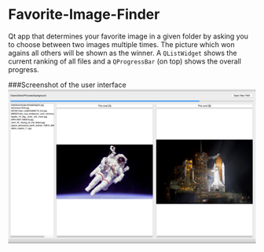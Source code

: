 # Favorite-Image-Finder
Qt app that determines your favorite image in a given folder by asking you to choose between two images multiple times. The picture which won agains all others will be shown as the winner. A `QListWidget` shows the current ranking of all files and a `QProgressBar` (on top) shows the overall progress.

###Screenshot of the user interface
![Screenshot](https://raw.githubusercontent.com/Simsso/Favorite-Image-Finder/2193fc1857480ea460d6b5c0987c7eae78d9c8a2/images/screenshot-1.png)

